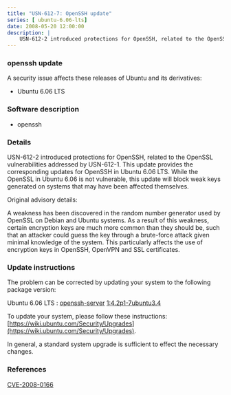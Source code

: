 ```yaml
---
title: "USN-612-7: OpenSSH update"
series: [ ubuntu-6.06-lts]
date: 2008-05-20 12:00:00
description: |
    USN-612-2 introduced protections for OpenSSH, related to the OpenSSL vulnerabilities addressed by USN-612-1.  This update provides the corresponding updates for OpenSSH in Ubuntu 6.06 LTS.  While the OpenSSL in Ubuntu 6.06 is not vulnerable, this update will block weak keys generated on systems that may have been affected themselves.
--- 
```

 
 


### openssh update

A security issue affects these releases of Ubuntu and its derivatives:

* Ubuntu 6.06 LTS

### Software description

* openssh 

### Details

USN-612-2 introduced protections for OpenSSH, related to the OpenSSL vulnerabilities addressed by USN-612-1. This update provides the corresponding updates for OpenSSH in Ubuntu 6.06 LTS. While the OpenSSL in Ubuntu 6.06 is not vulnerable, this update will block weak keys generated on systems that may have been affected themselves.

Original advisory details:

 A weakness has been discovered in the random number generator used by OpenSSL on Debian and Ubuntu systems. As a result of this weakness, certain encryption keys are much more common than they should be, such that an attacker could guess the key through a brute-force attack given minimal knowledge of the system. This particularly affects the use of encryption keys in OpenSSH, OpenVPN and SSL certificates. 

### Update instructions

The problem can be corrected by updating your system to the following package version:

Ubuntu 6.06 LTS
 : [openssh-server](https://launchpad.net/ubuntu/+source/openssh) <span> [1:4.2p1-7ubuntu3.4](https://launchpad.net/ubuntu/+source/openssh/1:4.2p1-7ubuntu3.4) </span> 

To update your system, please follow these instructions: [https://wiki.ubuntu.com/Security/Upgrades](https://wiki.ubuntu.com/Security/Upgrades).

In general, a standard system upgrade is sufficient to effect the necessary changes. 

### References

 
 [CVE-2008-0166](http://people.ubuntu.com/~ubuntu-security/cve/CVE-2008-0166)
 

